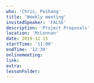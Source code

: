 ```yaml
---
who: 'Chris, Peihang'
title: 'Weekly meeting'
invitedSpeaker: 'FALSE'
description: 'Project Proposals'
location: 'McLennan'
date: 2019-11-15
startTime: '11:00'
endTime: '12:30'
onlinemeeting: 
link: 
extra: 
lessonFolder: 
---
```

